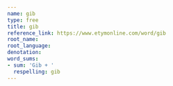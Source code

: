 ```yaml
---
name: gib
type: free
title: gib
reference_link: https://www.etymonline.com/word/gib
root_name: 
root_language: 
denotation: 
word_sums:
- sum: 'Gib + '
  respelling: gib
---
```

